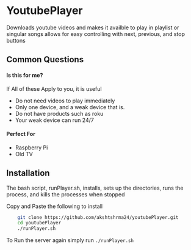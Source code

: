 # YoutubePlayer

Downloads youtube videos and makes it availble to play in playlist or singular songs
allows for easy controlling with next, previous, and stop buttons 


## Common Questions

#### Is this for me?

If All of these Apply to you, it is useful

* Do not need videos to play immediately
* Only one device, and a weak device that is.
* Do not have products such as roku
* Your weak device can run 24/7

#### Perfect For

* Raspberry Pi
* Old TV


## Installation
The bash script, runPlayer.sh,  installs, sets up the directories, runs the process, and kills the processes when stopped

Copy and Paste the following to install
```bash 
    git clone https://github.com/akshtshrma24/youtubePlayer.git 
    cd youtubePlayer 
    ./runPlayer.sh 
```

To Run the server again simply run `./runPlayer.sh` 